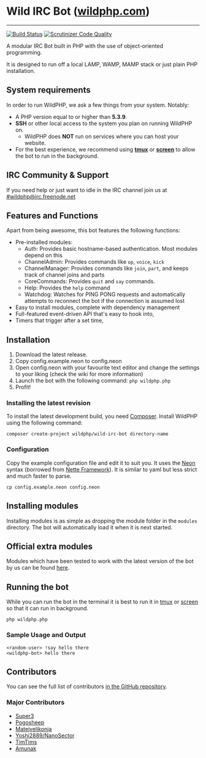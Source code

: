 # Wild IRC Bot ([wildphp.com](http://wildphp.com/))
----------
[![Build Status](https://scrutinizer-ci.com/g/WildPHP/Wild-IRC-Bot/badges/build.png?b=master)](https://scrutinizer-ci.com/g/WildPHP/Wild-IRC-Bot/build-status/master) [![Scrutinizer Code Quality](https://scrutinizer-ci.com/g/WildPHP/Wild-IRC-Bot/badges/quality-score.png?b=master)](https://scrutinizer-ci.com/g/WildPHP/Wild-IRC-Bot/?branch=master)

A modular IRC Bot built in PHP with the use of object-oriented programming.

It is designed to run off a local LAMP, WAMP, MAMP stack or just plain PHP installation.

## System requirements
In order to run WildPHP, we ask a few things from your system. Notably:

- A PHP version equal to or higher than **5.3.9**.
- **SSH** or other local access to the system you plan on running WildPHP on.
	- WildPHP does **NOT** run on services where you can host your website.
- For the best experience, we recommend using **[tmux](https://en.wikipedia.org/wiki/Tmux)** or **[screen](https://en.wikipedia.org/wiki/GNU_Screen)** to allow the bot to run in the background.

## IRC Community & Support
If you need help or just want to idle in the IRC channel join us at
[#wildphp@irc.freenode.net](http://webchat.freenode.net/?channels=wildphp)

## Features and Functions
Apart from being awesome, this bot features the following functions:

- Pre-installed modules:
	- Auth: Provides basic hostname-based authentication. Most modules depend on this
	- ChannelAdmin: Provides commands like `op`, `voice`, `kick`
	- ChannelManager: Provides commands like `join`, `part`, and keeps track of channel joins and parts
	- CoreCommands: Provides `quit` and `say` commands.
	- Help: Provides the `help` command
	- Watchdog: Watches for PING PONG requests and automatically attempts to reconnect the bot if the connection is assumed lost
- Easy to install modules, complete with dependency management
- Full-featured event-driven API that's easy to hook into,
- Timers that trigger after a set time,

## Installation
1. Download the latest release.
2. Copy config.example.neon to config.neon
3. Open config.neon with your favourite text editor and change the settings to your liking (check the wiki for more information)
4. Launch the bot with the following command: `php wildphp.php`
5. Profit!

### Installing the latest revision
To install the latest development build, you need [Composer](https://getcomposer.org/). Install WildPHP using the following command:

	composer create-project wildphp/wild-irc-bot directory-name

### Configuration

Copy the example configuration file and edit it to suit you. It uses the [Neon](http://ne-on.org/) syntax (borrowed from [Nette Framework](http://nette.org/en/)). It is similar to yaml but less strict and much faster to parse.

    cp config.example.neon config.neon

## Installing modules
Installing modules is as simple as dropping the module folder in the `modules` directory. The bot will automatically load it when it is next started.

## Official extra modules
Modules which have been tested to work with the latest version of the bot by us can be found [here](https://github.com/WildPHP/Wild-IRC-Bot-Plugins).

## Running the bot

While you can run the bot in the terminal it is best to run it in [tmux](https://en.wikipedia.org/wiki/Tmux) or [screen](https://en.wikipedia.org/wiki/GNU_Screen) so that it can run in background.

    php wildphp.php

### Sample Usage and Output

    <random-user> !say hello there
    <wildphp-bot> hello there

## Contributors

You can see the full list of contributors [in the GitHub repository](https://github.com/WildPHP/Wild-IRC-Bot/graphs/contributors).

### Major Contributors
* [Super3](http://super3.org)
* [Pogosheep](http://layne-obserdia.de)
* [Matejvelikonja](http://velikonja.si)
* [Yoshi2889/NanoSector](https://github.com/Yoshi2889)
* [TimTims](https://timtims.me)
* [Amunak](https://github.com/Amunak)
